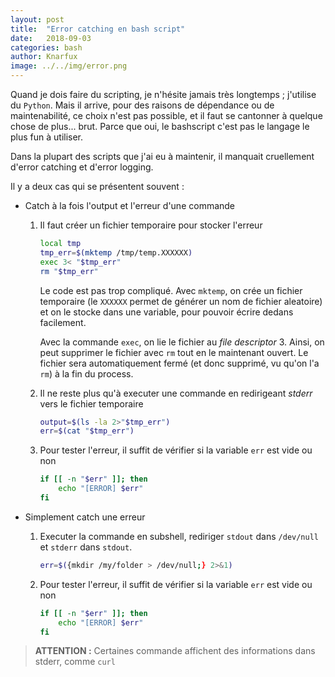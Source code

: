 ```yaml
---
layout: post
title:  "Error catching en bash script"
date:   2018-09-03
categories: bash
author: Knarfux
image: ../../img/error.png
---
```

Quand je dois faire du scripting, je n'hésite jamais très longtemps ; j'utilise du `Python`. Mais il arrive, pour des raisons de dépendance ou de maintenabilité, ce choix n'est pas possible, et il faut se cantonner à quelque chose de plus... brut.
Parce que oui, le bashscript c'est pas le langage le plus fun à utiliser.

Dans la plupart des scripts que j'ai eu à maintenir, il manquait cruellement d'error catching et d'error logging.

Il y a deux cas qui se présentent souvent :

- Catch à la fois l'output et l'erreur d'une commande

    1. Il faut créer un fichier temporaire pour stocker l'erreur

        ```bash
        local tmp
        tmp_err=$(mktemp /tmp/temp.XXXXXX)
        exec 3< "$tmp_err"
        rm "$tmp_err"
        ```

        Le code est pas trop compliqué. Avec `mktemp`, on crée un fichier temporaire (le `XXXXXX` permet de générer un nom de fichier aleatoire) et on le stocke dans une variable, pour pouvoir écrire dedans facilement.

        Avec la commande `exec`, on lie le fichier au *file descriptor* 3. Ainsi, on peut supprimer le fichier avec `rm` tout en le maintenant ouvert. Le fichier sera automatiquement fermé (et donc supprimé, vu qu'on l'a `rm`) à la fin du process.

    2. Il ne reste plus qu'à executer une commande en redirigeant *stderr* vers le fichier temporaire

        ```bash
        output=$(ls -la 2>"$tmp_err")
        err=$(cat "$tmp_err")
        ```

    3. Pour tester l'erreur, il suffit de vérifier si la variable `err` est vide ou non

        ```bash
        if [[ -n "$err" ]]; then
            echo "[ERROR] $err"
        fi
        ```

- Simplement catch une erreur

    1. Executer la commande en subshell, rediriger `stdout` dans `/dev/null` et `stderr` dans `stdout`.

        ```bash
        err=$({mkdir /my/folder > /dev/null;} 2>&1)
        ```

    2. Pour tester l'erreur, il suffit de vérifier si la variable `err` est vide ou non

        ```bash
        if [[ -n "$err" ]]; then
            echo "[ERROR] $err"
        fi
        ```

> **ATTENTION :** Certaines commande affichent des informations dans stderr, comme `curl`